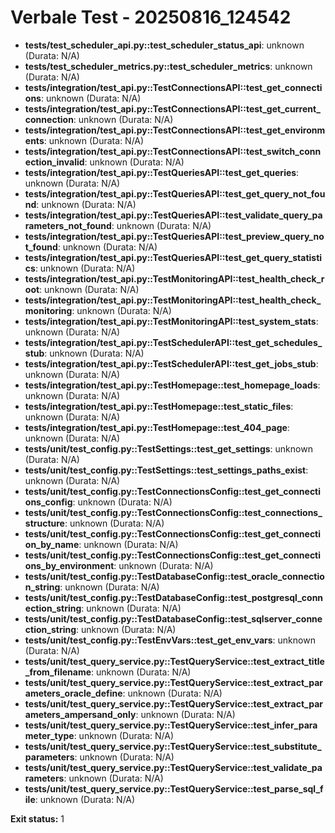 # Verbale Test - 20250816_124542

- **tests/test_scheduler_api.py::test_scheduler_status_api**: unknown (Durata: N/A)
- **tests/test_scheduler_metrics.py::test_scheduler_metrics**: unknown (Durata: N/A)
- **tests/integration/test_api.py::TestConnectionsAPI::test_get_connections**: unknown (Durata: N/A)
- **tests/integration/test_api.py::TestConnectionsAPI::test_get_current_connection**: unknown (Durata: N/A)
- **tests/integration/test_api.py::TestConnectionsAPI::test_get_environments**: unknown (Durata: N/A)
- **tests/integration/test_api.py::TestConnectionsAPI::test_switch_connection_invalid**: unknown (Durata: N/A)
- **tests/integration/test_api.py::TestQueriesAPI::test_get_queries**: unknown (Durata: N/A)
- **tests/integration/test_api.py::TestQueriesAPI::test_get_query_not_found**: unknown (Durata: N/A)
- **tests/integration/test_api.py::TestQueriesAPI::test_validate_query_parameters_not_found**: unknown (Durata: N/A)
- **tests/integration/test_api.py::TestQueriesAPI::test_preview_query_not_found**: unknown (Durata: N/A)
- **tests/integration/test_api.py::TestQueriesAPI::test_get_query_statistics**: unknown (Durata: N/A)
- **tests/integration/test_api.py::TestMonitoringAPI::test_health_check_root**: unknown (Durata: N/A)
- **tests/integration/test_api.py::TestMonitoringAPI::test_health_check_monitoring**: unknown (Durata: N/A)
- **tests/integration/test_api.py::TestMonitoringAPI::test_system_stats**: unknown (Durata: N/A)
- **tests/integration/test_api.py::TestSchedulerAPI::test_get_schedules_stub**: unknown (Durata: N/A)
- **tests/integration/test_api.py::TestSchedulerAPI::test_get_jobs_stub**: unknown (Durata: N/A)
- **tests/integration/test_api.py::TestHomepage::test_homepage_loads**: unknown (Durata: N/A)
- **tests/integration/test_api.py::TestHomepage::test_static_files**: unknown (Durata: N/A)
- **tests/integration/test_api.py::TestHomepage::test_404_page**: unknown (Durata: N/A)
- **tests/unit/test_config.py::TestSettings::test_get_settings**: unknown (Durata: N/A)
- **tests/unit/test_config.py::TestSettings::test_settings_paths_exist**: unknown (Durata: N/A)
- **tests/unit/test_config.py::TestConnectionsConfig::test_get_connections_config**: unknown (Durata: N/A)
- **tests/unit/test_config.py::TestConnectionsConfig::test_connections_structure**: unknown (Durata: N/A)
- **tests/unit/test_config.py::TestConnectionsConfig::test_get_connection_by_name**: unknown (Durata: N/A)
- **tests/unit/test_config.py::TestConnectionsConfig::test_get_connections_by_environment**: unknown (Durata: N/A)
- **tests/unit/test_config.py::TestDatabaseConfig::test_oracle_connection_string**: unknown (Durata: N/A)
- **tests/unit/test_config.py::TestDatabaseConfig::test_postgresql_connection_string**: unknown (Durata: N/A)
- **tests/unit/test_config.py::TestDatabaseConfig::test_sqlserver_connection_string**: unknown (Durata: N/A)
- **tests/unit/test_config.py::TestEnvVars::test_get_env_vars**: unknown (Durata: N/A)
- **tests/unit/test_query_service.py::TestQueryService::test_extract_title_from_filename**: unknown (Durata: N/A)
- **tests/unit/test_query_service.py::TestQueryService::test_extract_parameters_oracle_define**: unknown (Durata: N/A)
- **tests/unit/test_query_service.py::TestQueryService::test_extract_parameters_ampersand_only**: unknown (Durata: N/A)
- **tests/unit/test_query_service.py::TestQueryService::test_infer_parameter_type**: unknown (Durata: N/A)
- **tests/unit/test_query_service.py::TestQueryService::test_substitute_parameters**: unknown (Durata: N/A)
- **tests/unit/test_query_service.py::TestQueryService::test_validate_parameters**: unknown (Durata: N/A)
- **tests/unit/test_query_service.py::TestQueryService::test_parse_sql_file**: unknown (Durata: N/A)

**Exit status:** 1
